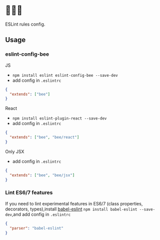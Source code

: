 # 🐝🐝🐝
ESLint rules config.

## Usage

### eslint-config-bee

JS

* `npm install eslint eslint-config-bee --save-dev`
* add config in `.eslintrc`

```json
{
  "extends": ["bee"]
}
```

React

* `npm install eslint-plugin-react --save-dev`
* add config in `.eslintrc`

```json
{
  "extends": ["bee", "bee/react"]
}
```

Only JSX

* add config in `.eslintrc`

```json
{
  "extends": ["bee", "bee/jsx"]
}
```

### Lint ES6/7 features
If you need to lint experimental features in ES6/7 (class properties, decorators, types),install [babel-eslint](https://github.com/babel/babel-eslint) `npm install babel-eslint --save-dev`,and add config in `.eslintrc`

```json
{
  "parser": "babel-eslint"
}
```